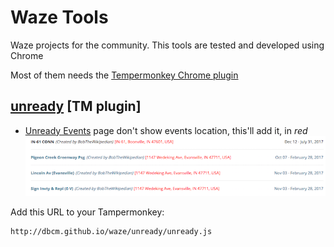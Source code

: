 # Waze Tools
Waze projects for the community. This tools are tested and developed using Chrome

Most of them needs the [Tempermonkey Chrome plugin](https://chrome.google.com/webstore/detail/tampermonkey/dhdgffkkebhmkfjojejmpbldmpobfkfo?hl=en)



## [unready](unready/unready.js) [TM plugin]
- [Unready Events](https://www.waze.com/events/unready) page don't show events location, this'll add it, in *red* 
![My Avatar][unready]


 Add this URL to your Tampermonkey:

 ```
 http://dbcm.github.io/waze/unready/unready.js
 ```




[unready]: unready/unready.png

